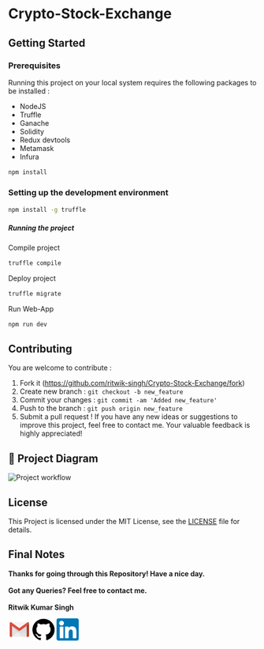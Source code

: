 # Crypto-Stock-Exchange


## Getting Started

### Prerequisites
Running this project on your local system requires the following packages to be installed :

* NodeJS
* Truffle
* Ganache
* Solidity
* Redux devtools
* Metamask
* Infura




 
     
 ```bash
npm install
```

### Setting up the development environment 

```bash
npm install -g truffle
```

##### Running the project


Compile project

```bash
truffle compile
```

Deploy project

```bash
truffle migrate
```

Run Web-App

```bash
npm run dev
```



## Contributing
You are welcome to contribute :

1. Fork it (https://github.com/ritwik-singh/Crypto-Stock-Exchange/fork)
2. Create new branch : `git checkout -b new_feature`
3. Commit your changes : `git commit -am 'Added new_feature'`
4. Push to the branch : `git push origin new_feature`
5. Submit a pull request !
If you have any new ideas or suggestions to improve this project, feel free to contact me. Your valuable feedback is highly appreciated!



## 🔧 Project Diagram
![Project workflow](https://i.gyazo.com/7328e5390fa92f147077ff5c963abf1b.png)


## License
This Project is licensed under the MIT License, see the [LICENSE](LICENSE) file for details.






## Final Notes
**Thanks for going through this Repository! Have a nice day.**</br>
</br>**Got any Queries? Feel free to contact me.**</br>
</br>**Ritwik Kumar Singh**
<p align="left">
<a href="mailto:ritwiksingh39@gmail.com"><img src="https://github.com/rohanrao619/Icons/blob/master/SVGs/Gmail.svg" height ="45" title="Gmail" alt="mailto:ritwiksingh39@gmail.com"></a>
<a href="https://github.com/ritwik-singh"><img src="https://github.com/rohanrao619/Icons/blob/master/SVGs/GitHub.svg" height ="45" title="GitHub" alt="https://github.com/ritwik-singh"></a>
<a href="https://www.linkedin.com/in/ritwiksingh28"><img src="https://github.com/rohanrao619/Icons/blob/master/SVGs/LinkedIn.svg" height ="45" title="LinkedIn" alt="https://www.linkedin.com/in/ritwiksingh28"></a>
</p>
